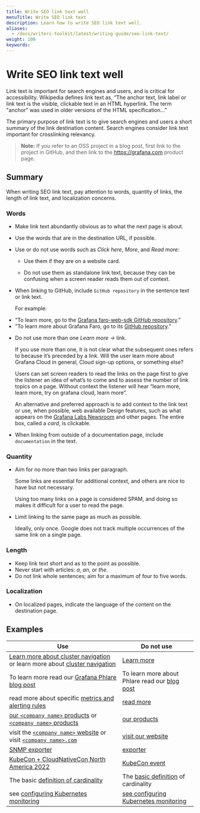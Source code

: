 ```yaml
---
title: Write SEO link text well
menuTitle: Write SEO link text
description: Learn how to write SEO link text well.
aliases:
  - /docs/writers-toolkit/latest/writing-guide/seo-link-text/
weight: 100
keywords:
---
```


# Write SEO link text well

Link text is important for search engines and users, and is critical for accessibility. Wikipedia defines link text as, “The anchor text, link label or link text is the visible, clickable text in an HTML hyperlink. The term "anchor" was used in older versions of the HTML specification…”

The primary purpose of link text is to give search engines and users a short summary of the link destination content. Search engines consider link text important for crosslinking relevancy.

> **Note:** If you refer to an OSS project in a blog post, first link to the project in GitHub, and then link to the https://grafana.com product page.

## Summary

When writing SEO link text, pay attention to words, quantity of links, the length of link text, and localization concerns.

### Words
 
* Make link text abundantly obvious as to what the next page is about.
* Use the words that are in the destination URL, if possible.
* Use or do not use words such as *Click here*, *More*, and *Read more*:
  
  * Use them if they are on a website card.

  * Do not use them as standalone link text, because they can be confusing when a screen reader reads them out of context.
  
* When linking to GitHub, include `GitHub repository` in the sentence text or link text.

  For example: 

<!-- vale Grafana.Link = NO -->
  * “To learn more, go to the [Grafana faro-web-sdk GitHub repository]().”
  * ”To learn more about Grafana Faro, go to its [GitHub repository]().”
<!-- vale Grafana.Link = YES -->
* Do not use more than one *Learn more →* link.

  If you use more than one, it is not clear what the subsequent ones refers to because it’s preceded by a link. Will the user learn more about Grafana Cloud in general, Cloud sign-up options, or something else?

  Users can set screen readers to read the links on the page first to give the listener an idea of what’s to come and to assess the number of link topics on a page. Without context the listener will hear “learn more, learn more, try on grafana cloud, learn more”.

  An alternative and preferred approach is to add context to the link text or use, when possible, web available Design features, such as what appears on the [Grafana Labs Newsroom](https://grafana.com/about/press/) and other pages. The entire box, called a *card*, is clickable.

* When linking from outside of a documentation page, include `documentation` in the text.

### Quantity

* Aim for no more than two links per paragraph.

  Some links are essential for additional context, and others are nice to have but not necessary.

  Using too many links on a page is considered SPAM, and doing so makes it difficult for a user to read the page.

* Limit linking to the same page as much as possible.
  
  Ideally, only once. Google does not track multiple occurrences of the same link on a single page.

### Length

* Keep link text short and as to the point as possible.
* Never start with articles: *a*, *an*, or *the*.
* Do not link whole sentences; aim for a maximum of four to five words.

### Localization

* On localized pages, indicate the language of the content on the destination page.

## Examples
<!-- vale Grafana.Link = NO -->
| Use | Do not use |
|-|-|
| [Learn more about cluster navigation]() or learn more about [cluster navigation]() | [Learn more]() |
| To learn more read our [Grafana Phlare blog post]() | To learn more about Phlare read our [blog post]() |
| read more about specific [metrics and alerting rules]() | [read more]() |
| [our `<company name>` products]() or [`<company name>` products]() | [our products]() |
| visit the [`<company name>` website]() or visit [`<company name>.com`]() | [visit our website]() |
| [SNMP exporter]() | [exporter]() |
| [KubeCon + CloudNativeCon North America 2022]() | [KubeCon event]() |
| The basic [definition of cardinality]() | The [basic definition]() of cardinality |
| see [configuring Kubernetes monitoring]() | [see configuring Kubernetes monitoring]() |
<!-- vale Grafana.Link = YES -->
